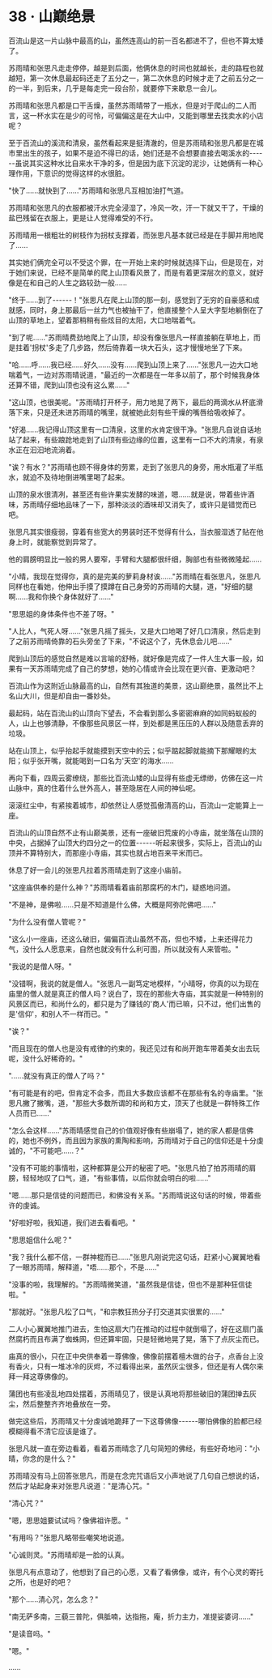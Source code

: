 <link rel="stylesheet" href="../../styles/text.css" />
<h1>38 · 山巅绝景</h1>

百流山是这一片山脉中最高的山，虽然连高山的前一百名都进不了，但也不算太矮了。

苏雨晴和张思凡走走停停，越是到后面，他俩休息的时间也就越长，走的路程也就越短，第一次休息最起码还走了五分之一，第二次休息的时候才走了之前五分之一的一半，到后来，几乎是每走完一段台阶，就要停下来歇息一会儿。

苏雨晴和张思凡都是口干舌燥，虽然苏雨晴带了一瓶水，但是对于爬山的二人而言，这一杯水实在是少的可怜，可偏偏这是在大山中，又能到哪里去找卖水的小店呢？

至于百流山的溪流和清泉，虽然看起来是挺清澈的，但是苏雨晴和张思凡都是在城市里出生的孩子，如果不是迫不得已的话，她们还是不会想要直接去喝溪水的------虽说其实这种水比自来水干净的多，但是因为底下沉淀的泥沙，让她俩有一种心理作用，下意识的觉得这样的水很脏。

"快了......就快到了......"苏雨晴和张思凡互相加油打气道。

苏雨晴和张思凡的衣服都被汗水完全浸湿了，冷风一吹，汗一下就又干了，干燥的盐巴残留在衣服上，更是让人觉得难受的不行。

苏雨晴用一根粗壮的树枝作为拐杖支撑着，而张思凡基本就已经是在手脚并用地爬了......

其实她们俩完全可以不受这个罪，在一开始上来的时候就选择下山，但是现在，对于她们来说，已经不是简单的爬上山顶看风景了，而是有着更深层次的意义，就好像是在和自己的人生之路较劲一般......

"终于......到了------！"张思凡在爬上山顶的那一刻，感觉到了无穷的自豪感和成就感，同时，身上那最后一丝力气也被抽干了，他直接整个人呈大字型地躺倒在了山顶的草地上，望着那稍稍有些炫目的太阳，大口地喘着气。

"到了呢......"苏雨晴费劲地爬上了山顶，却没有像张思凡一样直接躺在草地上，而是拄着'拐杖'多走了几步路，然后倚靠着一块大石头，这才慢慢地坐了下来。

"哈......呼......我已经......好久......没有......爬到山顶上来了......"张思凡一边大口地喘着气，一边对苏雨晴说道，"最近的一次都是在一年多以前了，那个时候我身体还算不错，爬到山顶也没有这么累......"

"这山顶，也很美呢。"苏雨晴打开杯子，用力地晃了两下，最后的两滴水从杯底滑落下来，只是还未进苏雨晴的嘴里，就被她此刻有些干燥的嘴唇给吸收掉了。

"好渴......我记得山顶这里有一口清泉，这里的水肯定很干净。"张思凡自说自话地站了起来，有些踉跄地走到了山顶有些边缘的位置，这里有一口不大的清泉，有泉水正在汩汩地流淌着。

"诶？有水？"苏雨晴也顾不得身体的劳累，走到了张思凡的身旁，用水瓶灌了半瓶水，就迫不及待地倒进嘴里喝了起来。

山顶的泉水很清冽，甚至还有些许果实发酵的味道，嗯......就是说，带着些许酒味，苏雨晴仔细地品味了一下，那种淡淡的酒味却又消失了，或许只是错觉而已吧。

张思凡其实很瘦弱，穿着有些宽大的男装时还不觉得有什么，当衣服湿透了贴在他身上时，就能察觉到异常了。

他的肩膀明显比一般的男人要窄，手臂和大腿都很纤细，胸部也有些微微隆起......

"小晴，我现在觉得你，真的是完美的萝莉身材诶......"苏雨晴在看张思凡，张思凡同样也在看她，他伸出手摸了摸蹲在自己身旁的苏雨晴的大腿，道，"好细的腿啊......我和你换个身体就好了......"

"思思姐的身体条件也不差了呀。"

"人比人，气死人呀......"张思凡摇了摇头，又是大口地喝了好几口清泉，然后走到了之前苏雨晴倚靠的石头旁坐了下来，"不说这个了，先休息会儿吧......"

爬到山顶后的感觉自然是难以言喻的舒畅，就好像是完成了一件人生大事一般，如果有一天苏雨晴完成了自己的梦想，她的心情或许会比现在更兴奋、更激动吧？

百流山作为这附近山脉最高的山，自然有其独道的美景，这山巅绝景，虽然比不上名山大川，但是却自由一番妙处。

最起码，站在百流山的山顶向下望去，不会看到那么多密密麻麻的如同蚂蚁般的人，山上也够清静，不像那些风景区一样，到处都是黑压压的人群以及随意丢弃的垃圾。

站在山顶上，似乎抬起手就能摸到天空中的云；似乎踮起脚就能摘下那耀眼的太阳；似乎张开嘴，就能喝到一口名为'天空'的海水......

再向下看，四周云雾缭绕，那些比百流山矮的山显得有些虚无缥缈，仿佛在这一片山脉中，真的住着什么世外高人，甚至隐居在人间的神仙呢。

滚滚红尘中，有紧挨着城市，却依然让人感觉孤傲清高的山，百流山一定能算上一座。

百流山的山顶自然不止有山巅美景，还有一座破旧荒废的小寺庙，就坐落在山顶的中央，占据掉了山顶大约四分之一的位置------听起来很多，实际上，百流山的山顶并不算特别大，而那座小寺庙，其实也就占地百来平米而已。

休息了好一会儿的张思凡拉着苏雨晴走到了这座小庙前。

"这座庙供奉的是什么神？"苏雨晴看着庙前那腐朽的木门，疑惑地问道。

"不是神，是佛啦......只是不知道是什么佛，大概是阿弥陀佛吧......"

"为什么没有僧人管呢？"

"这么小一座庙，还这么破旧，偏偏百流山虽然不高，但也不矮，上来还得花力气，没什么人愿意来，自然也就没有什么利可图，所以就没有人来管啦。"

"我说的是僧人呀。"

"没错啊，我说的就是僧人。"张思凡一副笃定地模样，"小晴呀，你真的以为现在庙里的僧人就是真正的僧人吗？说白了，现在的那些大寺庙，其实就是一种特别的风景区而已，和尚什么的，都只是为了赚钱的'商人'而已嘛，只不过，他们出售的是'信仰'，和别人不一样而已。"

"诶？"

"而且现在的僧人也是没有戒律的约束的，我还见过有和尚开跑车带着美女出去玩呢，没什么好稀奇的。"

"......就没有真正的僧人了吗？"

"有可能是有的吧，但肯定不会多，而且大多数应该都不在那些有名的寺庙里。"张思凡撇了撇嘴，道，"那些大多数所谓的和尚和方丈，顶天了也就是一群特殊工作人员而已......"

"怎么会这样......"苏雨晴感觉自己的价值观好像有些崩塌了，她的家人都是信佛的，她也不例外，而且因为家族的熏陶和影响，苏雨晴对于自己的信仰还是十分虔诚的，"不可能吧......？"

"没有不可能的事情啦，这种都算是公开的秘密了吧。"张思凡拍了拍苏雨晴的肩膀，轻轻地叹了口气，道，"有些事情，以后你就会明白的啦......"

"嗯......那只是信徒的问题而已，和佛没有关系。"苏雨晴说这句话的时候，带着些许的虔诚。

"好啦好啦，我知道，我们进去看看吧。"

"思思姐信什么呢？"

"我？我什么都不信，一群神棍而已......"张思凡刚说完这句话，赶紧小心翼翼地看了一眼苏雨晴，解释道，"唔......那个，不是......"

"没事的啦，我理解的。"苏雨晴微笑道，"虽然我是信徒，但也不是那种狂信徒啦。"

"那就好。"张思凡松了口气，"和宗教狂热分子打交道其实很累的......"

二人小心翼翼地推门进去，生怕这扇大门在推动的过程中就倒塌了，好在这扇门虽然腐朽而且布满了蜘蛛网，但还算牢固，只是轻微地晃了晃，落下了点灰尘而已。

庙真的很小，只在正中央供奉着一尊佛像，佛像前摆着檀木做的台子，点香台上没有香火，只有一堆冰冷的灰烬，不过看得出来，虽然灰尘很多，但还是有人偶尔来拜一拜这尊佛像的。

蒲团也有些凌乱地四处摆着，苏雨晴见了，很是认真地将那些破旧的蒲团掸去灰尘，然后整整齐齐地叠放在一旁。

做完这些后，苏雨晴又十分虔诚地跪拜了一下这尊佛像------哪怕佛像的脸都已经模糊得看不清它应该是谁了。

张思凡就一直在旁边看着，看着苏雨晴念了几句简短的佛经，有些好奇地问："小晴，你念的是什么？"

苏雨晴没有马上回答张思凡，而是在念完咒语后又小声地说了几句自己想说的话，然后才站起身来对张思凡说道："是清心咒。"

"清心咒？"

"嗯，思思姐要试试吗？像佛祖许愿。"

"有用吗？"张思凡略带些嘲笑地说道。

"心诚则灵。"苏雨晴却是一脸的认真。

张思凡有点意动了，他想到了自己的心愿，又看了看佛像，或许，有个心灵的寄托之所，也是好的吧？

"那个......清心咒，怎么念？"

"南无萨多南，三藐三普陀，俱胝喃，达指拖，庵，折力主力，准提娑婆诃......"

"是读音吗。"

"嗯。"

......

